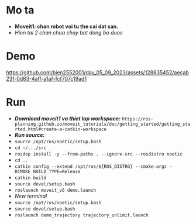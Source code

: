 # Mo ta
- **Moveit1: chan robot voi tu the cai dat san.**
- _Hien tai 2 chan chua chay bat dong bo duoc_
# Demo 
https://github.com/bien2552001/day_05_09_2023/assets/128835452/aecab23f-0d83-4aff-a1af-fcf707c19ad1

# Run
- _**Download moveit1 va thiet lap workspace:**_ ```https://ros-planning.github.io/moveit_tutorials/doc/getting_started/getting_started.html#create-a-catkin-workspace```
- _**Run source:**_
- ```source /opt/ros/noetic/setup.bash```
- ```cd ~/.../src```
- ```rosdep install -y --from-paths . --ignore-src --rosdistro noetic```
- ```cd ..```
- ```catkin config --extend /opt/ros/${ROS_DISTRO} --cmake-args -DCMAKE_BUILD_TYPE=Release```
- ```catkin build```
- ```source devel/setup.bash```
- ```roslaunch moveit_v6 demo.launch```
- _New terminal_
- ```source /opt/ros/noetic/setup.bash```
- ```source devel/setup.bash```
- ```roslaunch demo_trajectory trajectory_unlimit.launch```
